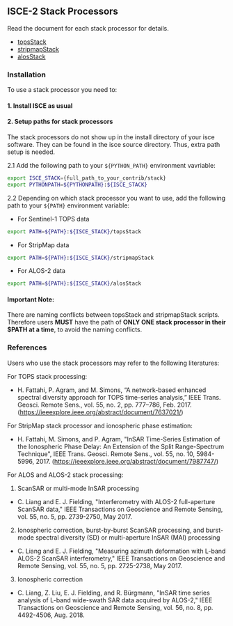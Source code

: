 ## ISCE-2 Stack Processors

Read the document for each stack processor for details.

+ [topsStack](./topsStack/README.md)
+ [stripmapStack](./stripmapStack/README.md)
+ [alosStack](./alosStack/alosStack_tutorial.txt)

### Installation

To use a stack processor you need to:

#### 1. Install ISCE as usual

#### 2. Setup paths for stack processors

The stack processors do not show up in the install directory of your isce software. They can be found in the isce source directory. Thus, extra path setup is needed.

2.1 Add the following path to your `${PYTHON_PATH}` environment vavriable:

```bash
export ISCE_STACK={full_path_to_your_contrib/stack}
export PYTHONPATH=${PYTHONPATH}:${ISCE_STACK}
```

2.2 Depending on which stack processor you want to use, add the following path to your `${PATH}` environment variable:

+ For Sentinel-1 TOPS data

```bash
export PATH=${PATH}:${ISCE_STACK}/topsStack
```

+ For StripMap data

```bash
export PATH=${PATH}:${ISCE_STACK}/stripmapStack
```

+ For ALOS-2 data

```bash
export PATH=${PATH}:${ISCE_STACK}/alosStack
```

#### Important Note: ####

There are naming conflicts between topsStack and stripmapStack scripts. Therefore users **MUST** have the path of **ONLY ONE stack processor in their $PATH at a time**, to avoid the naming conflicts.

### References

Users who use the stack processors may refer to the following literatures:

For TOPS stack processing:

+ H. Fattahi, P. Agram, and M. Simons, “A network-based enhanced spectral diversity approach for TOPS time-series analysis,” IEEE Trans. Geosci. Remote Sens., vol. 55, no. 2, pp. 777–786, Feb. 2017. (https://ieeexplore.ieee.org/abstract/document/7637021/)

For StripMap stack processor and ionospheric phase estimation:

+ H. Fattahi, M. Simons, and P. Agram, "InSAR Time-Series Estimation of the Ionospheric Phase Delay: An Extension of the Split Range-Spectrum Technique", IEEE Trans. Geosci. Remote Sens., vol. 55, no. 10, 5984-5996, 2017. (https://ieeexplore.ieee.org/abstract/document/7987747/)

For ALOS and ALOS-2 stack processing:

1. ScanSAR or multi-mode InSAR processing

+ C. Liang and E. J. Fielding, "Interferometry with ALOS-2 full-aperture ScanSAR data," IEEE Transactions on Geoscience and Remote Sensing, vol. 55, no. 5, pp. 2739-2750, May 2017.

2. Ionospheric correction, burst-by-burst ScanSAR processing, and burst-mode spectral diversity (SD) or 
multi-aperture InSAR (MAI) processing

+ C. Liang and E. J. Fielding, "Measuring azimuth deformation with L-band ALOS-2 ScanSAR interferometry," IEEE Transactions on Geoscience and Remote Sensing, vol. 55, no. 5, pp. 2725-2738, May 2017.

3. Ionospheric correction

+ C. Liang, Z. Liu, E. J. Fielding, and R. Bürgmann, "InSAR time series analysis of L-band wide-swath SAR data acquired by ALOS-2," IEEE Transactions on Geoscience and Remote Sensing, vol. 56, no. 8, pp. 4492-4506, Aug. 2018.


